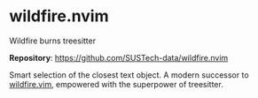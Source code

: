 # wildfire.nvim

Wildfire burns treesitter

**Repository**: <https://github.com/SUSTech-data/wildfire.nvim>

Smart selection of the closest text object. A modern successor to
[wildfire.vim](https://github.com/gcmt/wildfire.vim), empowered with the
superpower of treesitter.

<!-- vim: set ft=markdown: -->